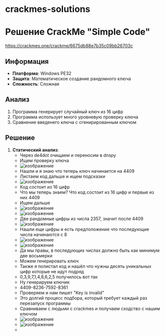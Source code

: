 # crackmes-solutions

# Решение CrackMe "Simple Code"
https://crackmes.one/crackme/6675db88e7b35c09bb26703c 

## Информация
- **Платформа**: Windows PE32
- **Защита**: Математическое создание рандомного ключа
- **Сложность**: Сложная

## Анализ
1. Программа генерирует случайный ключ из 16 цифр
2. Программа использует много уровневую проверку ключа
3. Сравнение введенего ключа с сгенирированным ключом

## Решение
1. **Статический анализ**:
   - Через de4dot очищаем и переносим в dnspy
   - Ищем проверку ключа
   - ![изображение](https://github.com/user-attachments/assets/26b988cd-f2d3-4246-9cf2-4b85465486d8)
   - Нашли и я знаю что теперь ключ начинается на 4409
   - Листаем код дальше и ищем подсказки
   - ![изображение](https://github.com/user-attachments/assets/d3404b02-f2f5-402e-9e66-81022ccdfd99)
   - Код состоит из 16 цифр
   - Что мы теперь знаем? Что код состоит из 16 цифр и первые из них 4409
   - Ищем дальше
   - ![изображение](https://github.com/user-attachments/assets/51a07b30-529a-4121-bd01-7555c5d57bcd)
   - ![изображение](https://github.com/user-attachments/assets/0d7b865c-b649-400d-b575-a6aca467dc8c)
   - Две рандомные цифры из числа 2357, значит после 4409
   - ![изображение](https://github.com/user-attachments/assets/9a5faced-dff9-45bf-9efe-596d9081cd1a)
   - Нашли еще цифры и есть предположение что последующие числа начинаются с 8
   - ![изображение](https://github.com/user-attachments/assets/8c3b2726-7643-425f-8c83-f09b5ff1b6a7)
   - ![изображение](https://github.com/user-attachments/assets/eb0e82ae-2e29-4e4f-bb18-8d897205ea82)
   - Да мы правы, в последующих числах должно быть как минимум две восьмерки
   - Можем генерировать ключ
   - Также я полистал код и нашёл что нужны десять уникальных цифр которые не идут подряд
   - 0,3,9,7,1,4,8,6,2,5 получилось вот так
   - Ну генерируем ключик
   - 4409-8236-7592-8361
   - Проверяем и нам пишет "Key is invalid"
   - Это долгий процесс подбора, который требует каждый раз перезапуск программы
   - Сравниваем с людьми с crackmes и получаем сходство с нашим ключом
   - ![изображение](https://github.com/user-attachments/assets/5856d3b2-7ebe-4fce-a5bd-6a1c4d51e98c)
   - ![изображение](https://github.com/user-attachments/assets/91f5a4c0-448a-40f4-bf63-0aa283ead3e9)
   - 






       
   

